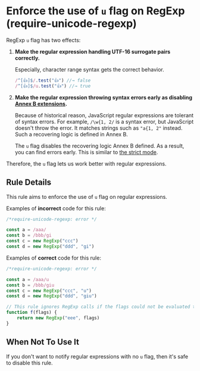 # Enforce the use of `u` flag on RegExp (require-unicode-regexp)

RegExp `u` flag has two effects:

1. **Make the regular expression handling UTF-16 surrogate pairs correctly.**

    Especially, character range syntax gets the correct behavior.

    ```js
    /^[👍]$/.test("👍") //→ false
    /^[👍]$/u.test("👍") //→ true
    ```

2. **Make the regular expression throwing syntax errors early as disabling [Annex B extensions](https://www.ecma-international.org/ecma-262/6.0/#sec-regular-expressions-patterns).**

    Because of historical reason, JavaScript regular expressions are tolerant of syntax errors. For example, `/\w{1, 2/` is a syntax error, but JavaScript doesn't throw the error. It matches strings such as `"a{1, 2"` instead. Such a recovering logic is defined in Annex B.

    The `u` flag disables the recovering logic Annex B defined. As a result, you can find errors early. This is similar to [the strict mode](https://developer.mozilla.org/en-US/docs/Web/JavaScript/Reference/Strict_mode).

Therefore, the `u` flag lets us work better with regular expressions.

## Rule Details

This rule aims to enforce the use of `u` flag on regular expressions.

Examples of **incorrect** code for this rule:

```js
/*require-unicode-regexp: error */

const a = /aaa/
const b = /bbb/gi
const c = new RegExp("ccc")
const d = new RegExp("ddd", "gi")
```

Examples of **correct** code for this rule:

```js
/*require-unicode-regexp: error */

const a = /aaa/u
const b = /bbb/giu
const c = new RegExp("ccc", "u")
const d = new RegExp("ddd", "giu")

// This rule ignores RegExp calls if the flags could not be evaluated to a static value.
function f(flags) {
    return new RegExp("eee", flags)
}
```

## When Not To Use It

If you don't want to notify regular expressions with no `u` flag, then it's safe to disable this rule.
